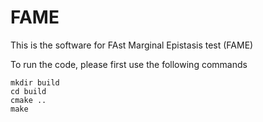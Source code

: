 # FAME
This is the software for FAst Marginal Epistasis test (FAME)

To run the code, please first use the following commands
```
mkdir build
cd build
cmake ..
make
```
